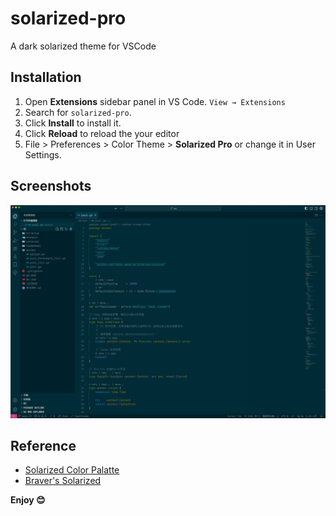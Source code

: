 # solarized-pro

A dark solarized theme for VSCode

## Installation

1. Open **Extensions** sidebar panel in VS Code. `View → Extensions`
2. Search for `solarized-pro`.
3. Click **Install** to install it.
4. Click **Reload** to reload the your editor
5. File > Preferences > Color Theme > **Solarized Pro** or change it in User Settings.

## Screenshots

![Preview](https://raw.githubusercontent.com/noble-gase/ng/master/screenshots/preview.png)

## Reference

- [Solarized Color Palatte](http://ethanschoonover.com/solarized)
- [Braver's Solarized](https://github.com/braver/vscode-solarized)

**Enjoy 😊**
